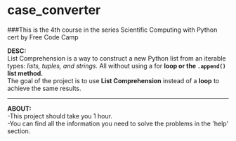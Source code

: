 # case_converter
###This is the 4th course in the series Scientific Computing with Python cert by Free Code Camp

**DESC:**\
List Comprehension is a way to construct a new Python list from an iterable types: _lists, tuples, and strings._ All without using a for **loop or the `.append()` list method.**\
The goal of the project is to use **List Comprehension** instead of a **loop** to achieve the same results.


----
**ABOUT:**\
-This project should take you 1 hour. \
-You can find all the information you need to solve the problems in the 'help' section.

